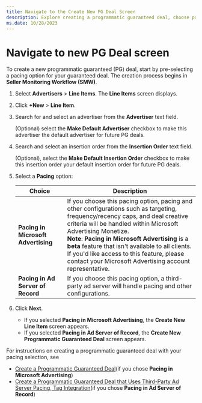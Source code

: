 ```yaml
---
title: Navigate to the Create New PG Deal Screen
description: Explore creating a programmatic guaranteed deal, choose pacing, and proceed on the Create New PG Deal screen for effective implementation.
ms.date: 10/28/2023
---
```


# Navigate to new PG Deal screen

To create a new programmatic guaranteed (PG) deal, start by pre-selecting a pacing option for your guaranteed deal. The creation process begins in **Seller Monitoring Workflow (SMW)**.

1. Select  **Advertisers** \> **Line Items**.
   The **Line Items** screen displays.

1. Click **+New** \> **Line Item**.

1. Search for and select an advertiser from the **Advertiser** text field.

   (Optional) select the **Make Default Advertiser** checkbox to make this advertiser the default advertiser for future PG deals.

1. Search and select an insertion order from the **Insertion Order** text field.

    (Optional), select the **Make Default Insertion Order** checkbox to make this insertion order your default insertion order for future PG deals.
1. Select a **Pacing** option:

   | Choice | Description |
   |---|---|
   | **Pacing in Microsoft Advertising** | If you choose this pacing option, pacing and other configurations such as targeting, frequency/recency caps, and deal creative criteria will be handled within Microsoft Advertising Monetize.<br>**Note**: **Pacing in Microsoft Advertising** is a **beta** feature that isn't available to all clients. If you'd like access to this feature, please contact your Microsoft Advertising account representative. |
   | **Pacing in Ad Server of Record** | If you choose this pacing option, a third-party ad server will handle pacing and other configurations. |

1. Click **Next**.

    - If you selected **Pacing in Microsoft Advertising**, the **Create New Line Item** screen appears.
    - If you selected **Pacing in Ad Server of Record**, the **Create New Programmatic Guaranteed Deal** screen appears.

For instructions on creating a programmatic guaranteed deal with your pacing selection, see

- [Create a Programmatic Guaranteed Deal](create-a-programmatic-guaranteed-selling-line-item.md)(if you chose **Pacing in Microsoft Advertising**)
- [Create a Programmatic Guaranteed Deal that Uses Third-Party Ad Server Pacing, Tag Integration](create-a-programmatic-guaranteed-selling-line-item-ssp.md)(if you chose **Pacing in Ad Server of Record**)
